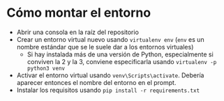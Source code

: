 # Cómo montar el entorno

- Abrir una consola en la raíz del repositorio
- Crear un entorno virtual nuevo usando `virtualenv env` (`env` es un nombre estándar que se le suele dar a los entornos virtuales)
  - Si hay instalada más de una versión de Python, especialmente si conviven la 2 y la 3, conviene especificarla usando `virtualenv -p python3 venv`
- Activar el entorno virtual usando `venv\Scripts\activate`. Debería aparecer entonces el nombre del entorno en el prompt.
- Instalar los requisitos usando `pip install -r requirements.txt`
